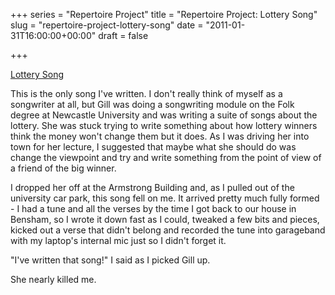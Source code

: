 +++
series = "Repertoire Project"
title = "Repertoire Project: Lottery Song"
slug = "repertoire-project-lottery-song"
date = "2011-01-31T16:00:00+00:00"
draft = false

+++

<span><a href="http://soundcloud.com/pdcawley/lottery-song" class="embed">Lottery Song</a></span>

This is the only song I've written. I don't really think of myself as a songwriter at all, but Gill was doing a songwriting module on the Folk degree at Newcastle University and was writing a suite of songs about the lottery. She was stuck trying to write something about how lottery winners think the money won't change them but it does. As I was driving her into town for her lecture, I suggested that maybe what she should do was change the viewpoint and try and write something from the point of view of a friend of the big winner.

I dropped her off at the Armstrong Building and, as I pulled out of the university car park, this song fell on me. It arrived pretty much fully formed - I had a tune and all the verses by the time I got back to our house in Bensham, so I wrote it down fast as I could, tweaked a few bits and pieces, kicked out a verse that didn't belong and recorded the tune into garageband with my laptop's internal mic just so I didn't forget it.

"I've written that song!" I said as I picked Gill up.

She nearly killed me.
